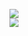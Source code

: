[![](https://img.shields.io/badge/Made%20With-Github%20Spray-lightgrey.svg?style=for-the-badge&logo=github)](https://github.com/Annihil/github-spray#7196)  
[![](https://i.imgur.com/2DrTn0Z.gif)](https://github.com/Annihil/github-spray)